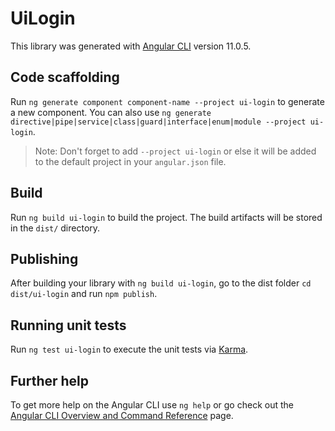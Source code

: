 # UiLogin

This library was generated with [Angular CLI](https://github.com/angular/angular-cli) version 11.0.5.

## Code scaffolding

Run `ng generate component component-name --project ui-login` to generate a new component. You can also use `ng generate directive|pipe|service|class|guard|interface|enum|module --project ui-login`.
> Note: Don't forget to add `--project ui-login` or else it will be added to the default project in your `angular.json` file. 

## Build

Run `ng build ui-login` to build the project. The build artifacts will be stored in the `dist/` directory.

## Publishing

After building your library with `ng build ui-login`, go to the dist folder `cd dist/ui-login` and run `npm publish`.

## Running unit tests

Run `ng test ui-login` to execute the unit tests via [Karma](https://karma-runner.github.io).

## Further help

To get more help on the Angular CLI use `ng help` or go check out the [Angular CLI Overview and Command Reference](https://angular.io/cli) page.
